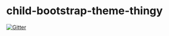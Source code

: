 # child-bootstrap-theme-thingy

[![Gitter](https://badges.gitter.im/child-bootstrap-theme-thingy/Lobby.svg)](https://gitter.im/child-bootstrap-theme-thingy/Lobby?utm_source=badge&utm_medium=badge&utm_campaign=pr-badge&utm_content=badge)